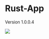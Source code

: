 # Rust-App
Version 1.0.0.4

![](https://rustplugins.net/uploads/monthly_2022_10/11.jpg.d388948a742498073d1e70783fc05940.jpg)
